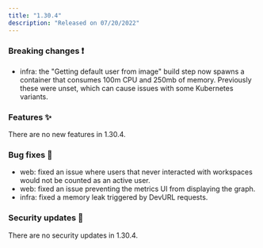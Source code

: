```yaml
---
title: "1.30.4"
description: "Released on 07/20/2022"
---
```


### Breaking changes ❗

- infra: the "Getting default user from image" build step now spawns a container
  that consumes 100m CPU and 250mb of memory. Previously these were unset, which
  can cause issues with some Kubernetes variants.

### Features ✨

There are no new features in 1.30.4.

### Bug fixes 🐛

- web: fixed an issue where users that never interacted with workspaces would
  not be counted as an active user.
- web: fixed an issue preventing the metrics UI from displaying the graph.
- infra: fixed a memory leak triggered by DevURL requests.

### Security updates 🔐

There are no security updates in 1.30.4.
